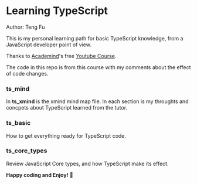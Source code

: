 # Learning TypeScript #

Author: Teng Fu

This is my personal learning path for basic TypeScript knowledge, from a JavaScript developer point of view. 

Thanks to [Academind](https://www.youtube.com/channel/UCSJbGtTlrDami-tDGPUV9-w)'s free [Youtube Course](https://www.youtube.com/watch?v=BwuLxPH8IDs).

The code in this repo is from this course with my comments about the effect of code changes.

### ts_mind ###

In __ts_xmind__ is the xmind mind map file. In each section is my throughts and concpets about TypeScript learned from the tutor. 

### ts_basic ###

How to get everything ready for TypeScript code.

### ts_core_types ###

Review JavaScript Core types, and how TypeScript make its effect.

__Happy coding and Enjoy!__  :slightly_smiling_face:
